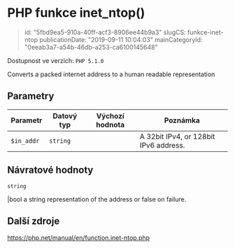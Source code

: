 PHP funkce inet_ntop()
======================

> id: "5fbd9ea5-910a-40ff-acf3-8906ee44b9a3"
> slugCS: funkce-inet-ntop
> publicationDate: "2019-09-11 10:04:03"
> mainCategoryId: "0eeab3a7-a54b-46db-a253-ca6100145648"

Dostupnost ve verzích: `PHP 5.1.0`

Converts a packed internet address to a human readable representation


Parametry
--------------

| Parametr | Datový typ | Výchozí hodnota | Poznámka |
|-----|-----|-----|-----|
| `$in_addr` | `string` |  | A 32bit IPv4, or 128bit IPv6 address. |


Návratové hodnoty
----------------

`string`

|bool a string representation of the address or false on failure.

Další zdroje
------------

https://php.net/manual/en/function.inet-ntop.php
